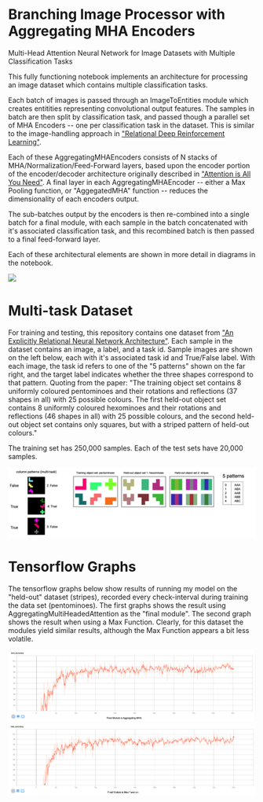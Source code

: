 # Branching Image Processor with Aggregating MHA Encoders
Multi-Head Attention Neural Network for Image Datasets with Multiple Classification Tasks

This fully functioning notebook implements an architecture for processing an image dataset which contains multiple classification tasks.

Each batch of images is passed through an ImageToEntities module which creates entitities representing convolutional output features.  The samples in batch are then split by classification task, and passed though a parallel set of MHA Encoders -- one per classification task in the dataset. 
This is similar to the image-handling approach in ["Relational Deep Reinforcement Learning"](https://arxiv.org/abs/1806.01830).

Each of these AggregatingMHAEncoders consists of N stacks of MHA/Normalization/Feed-Forward layers, based upon the encoder portion of the encoder/decoder architecture originally described in ["Attention is All You Need"](https://arxiv.org/abs/1706.03762).  A final layer in each AggregatingMHAEncoder -- either a Max Pooling function, or "AggegatedMHA" function -- reduces the dimensionality of each encoders output.  

The sub-batches output by the encoders is then re-combined into a single batch for a final module, with each sample in the batch concatenated with it's associated classification task, and this recombined batch is then passed to a final feed-forward layer.

Each of these architectural elements are shown in more detail in diagrams in the notebook.

<img src="images/branching_mha_encoder.png">

# Multi-task Dataset

For training and testing, this repository contains one dataset from ["An Explicitly Relational Neural Network Architecture"](https://arxiv.org/abs/1905.10307). 
Each sample in the dataset contains an image, a label, and a task id.   Sample images are shown on the left below, each with it's associated task id and True/False label.
With each image, the task id refers to one of the "5 patterns" shown on the far right, and the target label indicates whether the three shapes correspond to that pattern.
Quoting from the paper:  "The training object set contains 8 uniformly coloured pentominoes and their rotations and reflections (37 shapes in all) with 25 possible colours. The first held-out object set contains 8 uniformly coloured hexominoes and their rotations and reflections (46 shapes in all) with 25 possible colours, and the second held-out object set contains only squares, but with a striped pattern of held-out colours."

The training set has 250,000 samples.  Each of the test sets have 20,000 samples.

<img src="images/column_patterns.png">

# Tensorflow Graphs

The tensorflow graphs below show results of running my model on the "held-out" dataset (stripes), recorded every check-interval during training the data set (pentominoes).
The first graphs shows the result using AggregatingMultiHeadedAttention as the "final module".
The second graph shows the result when using a Max Function.
Clearly, for this dataset the modules yield similar results, although the Max Function appears a bit less volatile.

<img src="images/tensorflow_aggregating_mha.png">

<img src="images/tensorflow_max_function.png">
